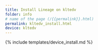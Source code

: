 ```yaml
---
title: Install Lineage on kltedv
folder: info
# name of the page (/{{permalink}}.html)
permalink: kltedv_install.html
device: kltedv
---
```

{% include templates/device_install.md %}
